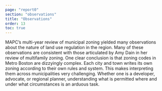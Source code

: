 ```yaml
---
page: "report0"
section: "observations"
title: "Observations"
order: 13
toc: true
---
```

MAPC’s multi-year review of municipal zoning yielded many observations about the nature of land use regulation in the region. Many of these observations are consistent with those articulated by Amy Dain in her review of multifamily zoning. One clear conclusion is that zoning codes in Metro Boston are dizzyingly complex. Each city and town writes its own zoning according to their own rules and system. This makes interpreting them across municipalities very challenging. Whether one is a developer, advocate, or regional planner, understanding what is permitted where and under what circumstances is an arduous task.